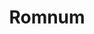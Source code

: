 ---
title: Romnum
direct_url: https://github.com/caleb531/romnum
category: programs
description: A bidirectional Roman Numeral converter, written in Python
---
